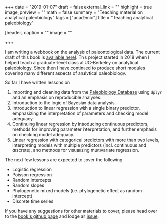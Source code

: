 +++
date = "2019-01-07"
draft = false
external_link = ""
highlight = true
image_preview = ""
math = false
summary = "Teaching material on analytical paleobiology"
tags = ["academic"]
title = "Teaching analytical paleobiology"

[header]
  caption = ""
  image = ""

+++


I am writing a webbook on the analysis of paleontological data. The current draft of this book is [avaliable here!](https://psmits.github.io/paleo_book/index.html). This project started in 2018 when I helped teach a graduate-level class at UC-Berkeley on analytical paleobiology. Since then I have continued to produce short modules covering many different aspects of analytical paleobiology. 

So far I have written lessons on 

1. Importing and cleaning data from the [Paleobiology Database](https://paleobiodb.org/#/) using `dplyr` and an emphasis on reproducible analyses.
2. Introduction to the logic of Bayesian data analysis.
3. Introduction to linear regression with a single binary predictor, emphasizing the interpretation of parameters and checking model adequacy.
4. Continuing linear regression by introducing continuous predictors, methods for improving parameter interpretation, and further emphasis on checking model adequacy.
5. Linear regression with categorical predictors with more than two levels, interpreting models with multiple predictors (incl. continuous and discrete), and methods for visualizing multivariate regression.

The next few lessons are expected to cover the following

- Logistic regression
- Poisson regression
- Random intercepts
- Random slopes
- Phylogenetic mixed models (i.e. phylogenetic effect as random intercept)
- Discrete time series

If you have any suggestions for other materials to cover, please head over to the [book's github page](https://github.com/psmits/paleo_book) and lodge an [issue](https://github.com/psmits/paleo_book/issues).

